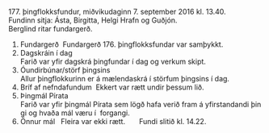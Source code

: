 177. þingflokksfundur, miðvikudaginn 7. september 2016 kl. 13.40. 
Fundinn sitja: Ásta, Birgitta, Helgi Hrafn og Guðjón. 
Berglind ritar fundargerð. 
 
1. Fundargerð 
Fundargerð 176. þingflokksfundar var samþykkt. 
 
2. Dagskráin í dag 
Farið var yfir dagskrá þingfundar í dag og verkum skipt. 
 
3. Óundirbúnar/störf þingsins 
Allur þingflokkurinn er á mælendaskrá í störfum þingsins í dag.  
 
4. Bríf af nefndafundum 
Ekkert var rætt undir þessum lið.  
 
5. Þingmál Pírata  
Farið var yfir þingmál Pírata sem lögð hafa verið fram á yfirstandandi þingi og hvaða mál væru í 
forgangi.  
 
6. Önnur mál  
Fleira var ekki rætt.  
 
 
Fundi slitið kl. 14.22. 
 
 

